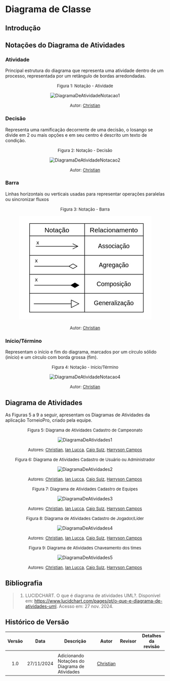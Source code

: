 # Diagrama de Classe

## Introdução





## Notações do Diagrama de Atividades

### Atividade

Principal estrutura do diagrama que representa uma atividade dentro de um processo, representada por um retângulo de bordas arredondadas.

<center>

<font size="2"><p style="text-align: center">Figura 1: Notação - Atividade </p></font>

![DiagramaDeAtividadeNotacao1](../../Assets/)


<font size="2"><p style="text-align: center">Autor: [Christian](https://github.com/crstyhs)</p></font>

</center>

### Decisão

Representa uma ramificação decorrente de uma decisão, o losango se divide em 2 ou mais opções e em seu centro é descrito um texto de condição.

<center>

<font size="2"><p style="text-align: center">Figura 2: Notação - Decisão </p></font>

![DiagramaDeAtividadeNotacao2](../../Assets/)


<font size="2"><p style="text-align: center">Autor: [Christian](https://github.com/crstyhs)</p></font>

</center>

### Barra

Linhas horizontais ou verticais usadas para representar operações paralelas ou sincronizar fluxos

<center>

<font size="2"><p style="text-align: center">Figura 3: Notação - Barra </p></font>

![DiagramaDeAtividadeNotacao3](../../Assets/relacionamentos.jpg)


<font size="2"><p style="text-align: center">Autor: [Christian](https://github.com/crstyhs)</p></font>

</center>

### Início/Término

Representam o início e fim do diagrama, marcados por um círculo sólido (início) e um círculo com borda grossa (fim).

<center>

<font size="2"><p style="text-align: center">Figura 4: Notação - Início/Término </p></font>

![DiagramaDeAtividadeNotacao4](../../Assets/)


<font size="2"><p style="text-align: center">Autor: [Christian](https://github.com/crstyhs)</p></font>

</center>

## Diagrama de Atividades

As Figuras 5 a 9 a seguir, apresentam os Diagramas de Atividades da aplicação TorneioPro, criado pela equipe.

<center>

<font size="2"><p style="text-align: center">Figura 5: Diagrama de Atividades Cadastro de Campeonato </p></font>

![DiagramaDeAtividades1](../../Assets/)


<font size="2"><p style="text-align: center">Autores: [Christian](https://github.com/crstyhs), [Ian Lucca](https://github.com/IanLucca12), [Caio Sulz](https://github.com/CaioSulz), [Harryson Campos](https://github.com/harry-cmartin) </p></font>

</center>

<center>

<font size="2"><p style="text-align: center">Figura 6: Diagrama de Atividades Cadastro de Usuário ou Administrador </p></font>

![DiagramaDeAtividades2](../../Assets/)


<font size="2"><p style="text-align: center">Autores: [Christian](https://github.com/crstyhs), [Ian Lucca](https://github.com/IanLucca12), [Caio Sulz](https://github.com/CaioSulz), [Harryson Campos](https://github.com/harry-cmartin) </p></font>

</center>

<center>

<font size="2"><p style="text-align: center">Figura 7: Diagrama de Atividades Cadastro de Equipes</p></font>

![DiagramaDeAtividades3](../../Assets/)


<font size="2"><p style="text-align: center">Autores: [Christian](https://github.com/crstyhs), [Ian Lucca](https://github.com/IanLucca12), [Caio Sulz](https://github.com/CaioSulz), [Harryson Campos](https://github.com/harry-cmartin) </p></font>

</center>

<center>

<font size="2"><p style="text-align: center">Figura 8: Diagrama de Atividades Cadastro de Jogador/Líder</p></font>

![DiagramaDeAtividades4](../../Assets/)


<font size="2"><p style="text-align: center">Autores: [Christian](https://github.com/crstyhs), [Ian Lucca](https://github.com/IanLucca12), [Caio Sulz](https://github.com/CaioSulz), [Harryson Campos](https://github.com/harry-cmartin) </p></font>

</center>

<center>

<font size="2"><p style="text-align: center">Figura 9: Diagrama de Atividades Chaveamento dos times</p></font>

![DiagramaDeAtividades5](../../Assets/)


<font size="2"><p style="text-align: center">Autores: [Christian](https://github.com/crstyhs), [Ian Lucca](https://github.com/IanLucca12), [Caio Sulz](https://github.com/CaioSulz), [Harryson Campos](https://github.com/harry-cmartin) </p></font>

</center>


## Bibliografia

> 1. LUCIDCHART. O que é diagrama de atividades UML?. Disponível em: https://www.lucidchart.com/pages/pt/o-que-e-diagrama-de-atividades-uml. Acesso em: 27 nov. 2024.
## Histórico de Versão

|Versão|Data|Descrição|Autor|Revisor| Detalhes da revisão |
|:----:|----|---------|-----|:-------:|-----| 
|  |  |  |  |  | |
| 1.0 | 27/11/2024 | Adicionando Notações do Diagrama de Atividades |[Christian](https://github.com/crstyhs) |  | |
